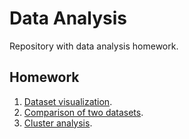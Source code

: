 # Data Analysis
Repository with data analysis homework.

## Homework
1. [Dataset visualization](./src/tasks/task1).
2. [Comparison of two datasets](./src/tasks/task2).
3. [Cluster analysis](./src/tasks/task3).
